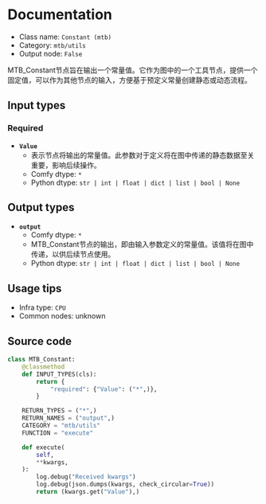 # Documentation
- Class name: `Constant (mtb)`
- Category: `mtb/utils`
- Output node: `False`

MTB_Constant节点旨在输出一个常量值。它作为图中的一个工具节点，提供一个固定值，可以作为其他节点的输入，方便基于预定义常量创建静态或动态流程。

## Input types
### Required
- **`Value`**
    - 表示节点将输出的常量值。此参数对于定义将在图中传递的静态数据至关重要，影响后续操作。
    - Comfy dtype: `*`
    - Python dtype: `str | int | float | dict | list | bool | None`

## Output types
- **`output`**
    - Comfy dtype: `*`
    - MTB_Constant节点的输出，即由输入参数定义的常量值。该值将在图中传递，以供后续节点使用。
    - Python dtype: `str | int | float | dict | list | bool | None`

## Usage tips
- Infra type: `CPU`
- Common nodes: unknown

## Source code
```python
class MTB_Constant:
    @classmethod
    def INPUT_TYPES(cls):
        return {
            "required": {"Value": ("*",)},
        }

    RETURN_TYPES = ("*",)
    RETURN_NAMES = ("output",)
    CATEGORY = "mtb/utils"
    FUNCTION = "execute"

    def execute(
        self,
        **kwargs,
    ):
        log.debug("Received kwargs")
        log.debug(json.dumps(kwargs, check_circular=True))
        return (kwargs.get("Value"),)
```